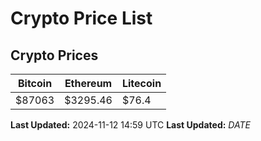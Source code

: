 # Crypto Price List

## Crypto Prices
| Bitcoin | Ethereum | Litecoin |
| ------- | -------- | -------- |
| $87063 | $3295.46 | $76.4 |
**Last Updated:** 2024-11-12 14:59 UTC
**Last Updated:** $DATE$
